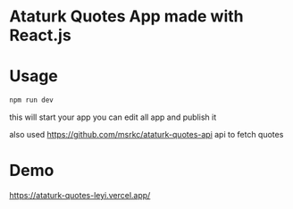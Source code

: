 ﻿# Ataturk Quotes App made with React.js
 
 # Usage
 
 ```bash
 npm run dev
 ```
 
 this will start your app
 you can edit all app and publish it
 
 also used https://github.com/msrkc/ataturk-quotes-api api to fetch quotes
 
 # Demo
 
 https://ataturk-quotes-leyi.vercel.app/
 
